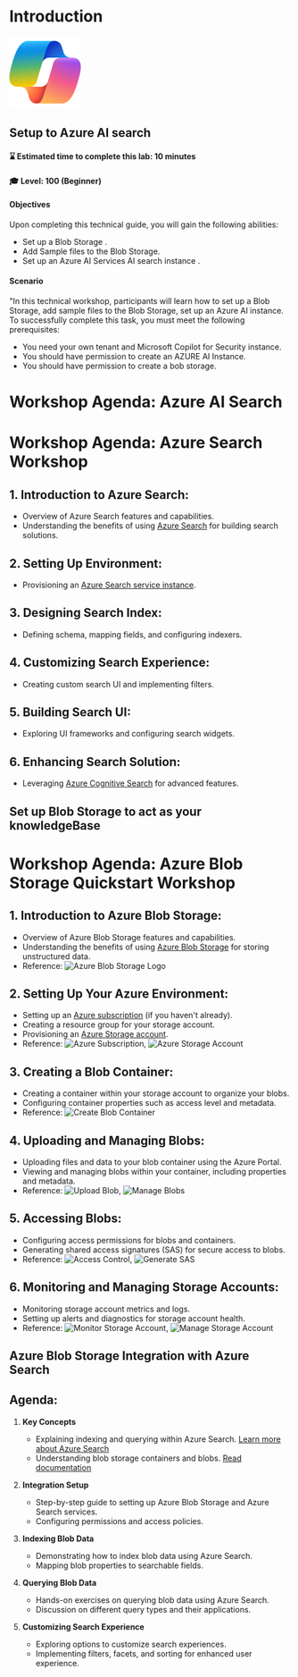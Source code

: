 # Introduction
![Security CoPilot Logo](https://github.com/Azure/Copilot-For-Security/blob/main/Images/ic_fluent_copilot_64_64%402x.png)
## Setup to Azure AI search 
#### ⌛ Estimated time to complete this lab: 10 minutes
#### 🎓 Level: 100 (Beginner)

#### Objectives

Upon completing this technical guide, you will gain the following abilities:<br>

* Set up a Blob Storage .<br>
* Add Sample files to the Blob Storage.<br>
* Set up an Azure AI Services AI search instance .<br>

#### Scenario
"In this technical workshop, participants will learn how to set up a Blob Storage, add sample files to the Blob Storage, set up an Azure AI instance. To successfully complete this task, you must meet the following prerequisites:<br>

* You need your own tenant and Microsoft Copilot for Security instance.<br>
* You should have permission to create an AZURE AI Instance.<br>
* You should have permission to create a bob storage.<br>

# Workshop Agenda: Azure AI Search

# Workshop Agenda: Azure Search Workshop

## 1. Introduction to Azure Search:
- Overview of Azure Search features and capabilities.
- Understanding the benefits of using [Azure Search](https://azure.microsoft.com/en-us/services/search/) for building search solutions.

## 2. Setting Up Environment:
- Provisioning an [Azure Search service instance](https://docs.microsoft.com/en-us/azure/search/search-create-service-portal).

## 3. Designing Search Index:
- Defining schema, mapping fields, and configuring indexers.
  
## 4. Customizing Search Experience:
- Creating custom search UI and implementing filters.
  
## 5. Building Search UI:
- Exploring UI frameworks and configuring search widgets.
  
## 6. Enhancing Search Solution:
- Leveraging [Azure Cognitive Search](https://azure.microsoft.com/en-us/services/cognitive-services/search/) for advanced features.

## Set up Blob Storage to act as your knowledgeBase
# Workshop Agenda: Azure Blob Storage Quickstart Workshop

## 1. Introduction to Azure Blob Storage:
- Overview of Azure Blob Storage features and capabilities.
- Understanding the benefits of using [Azure Blob Storage](https://azure.microsoft.com/en-us/services/storage/blobs/) for storing unstructured data.
- Reference: ![Azure Blob Storage Logo](https://docs.microsoft.com/en-us/azure/storage/common/storage-introduction.svg)

## 2. Setting Up Your Azure Environment:
- Setting up an [Azure subscription](https://azure.microsoft.com/free/) (if you haven't already).
- Creating a resource group for your storage account.
- Provisioning an [Azure Storage account](https://docs.microsoft.com/en-us/azure/storage/common/storage-quickstart-create-account?tabs=azure-portal).
- Reference: ![Azure Subscription](https://docs.microsoft.com/en-us/azure/storage/blobs/media/storage-create-storage-account/create-storage-account-1.png), ![Azure Storage Account](https://docs.microsoft.com/en-us/azure/storage/blobs/media/storage-create-storage-account/create-storage-account-2.png)

## 3. Creating a Blob Container:
- Creating a container within your storage account to organize your blobs.
- Configuring container properties such as access level and metadata.
- Reference: ![Create Blob Container](https://docs.microsoft.com/en-us/azure/storage/blobs/media/storage-quickstart-blobs-portal/create-blob-container.png)

## 4. Uploading and Managing Blobs:
- Uploading files and data to your blob container using the Azure Portal.
- Viewing and managing blobs within your container, including properties and metadata.
- Reference: ![Upload Blob](https://docs.microsoft.com/en-us/azure/storage/blobs/media/storage-quickstart-blobs-portal/upload-blob.png), ![Manage Blobs](https://docs.microsoft.com/en-us/azure/storage/blobs/media/storage-quickstart-blobs-portal/manage-blob.png)

## 5. Accessing Blobs:
- Configuring access permissions for blobs and containers.
- Generating shared access signatures (SAS) for secure access to blobs.
- Reference: ![Access Control](https://docs.microsoft.com/en-us/azure/storage/blobs/media/storage-quickstart-blobs-portal/access-control.png), ![Generate SAS](https://docs.microsoft.com/en-us/azure/storage/blobs/media/storage-quickstart-blobs-portal/generate-sas.png)

## 6. Monitoring and Managing Storage Accounts:
- Monitoring storage account metrics and logs.
- Setting up alerts and diagnostics for storage account health.
- Reference: ![Monitor Storage Account](https://docs.microsoft.com/en-us/azure/storage/blobs/media/storage-quickstart-blobs-portal/monitor-storage-account.png), ![Manage Storage Account](https://docs.microsoft.com/en-us/azure/storage/blobs/media/storage-quickstart-blobs-portal/manage-storage-account.png)

## Azure Blob Storage Integration with Azure Search
## Agenda:

1. **Key Concepts**
   - Explaining indexing and querying within Azure Search. [Learn more about Azure Search](https://learn.microsoft.com/en-us/azure/search/search-what-is-azure-search)
   - Understanding blob storage containers and blobs. [Read documentation](https://docs.microsoft.com/en-us/azure/storage/blobs/storage-blobs-introduction)

2. **Integration Setup**
   - Step-by-step guide to setting up Azure Blob Storage and Azure Search services.
   - Configuring permissions and access policies.

3. **Indexing Blob Data**
   - Demonstrating how to index blob data using Azure Search.
   - Mapping blob properties to searchable fields.

4. **Querying Blob Data**
   - Hands-on exercises on querying blob data using Azure Search.
   - Discussion on different query types and their applications.

5. **Customizing Search Experience**
   - Exploring options to customize search experiences.
   - Implementing filters, facets, and sorting for enhanced user experience.

